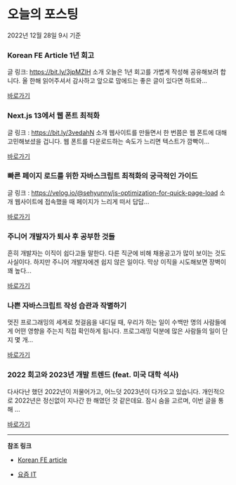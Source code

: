 # 오늘의 포스팅 
2022년 12월 28일 9시 기준 

###  Korean FE Article 1년 회고 

 글 링크: https://bit.ly/3jpMZlH 소개 오늘은 1년 회고를 가볍게 작성해 공유해보려 합니다. 올 한해 읽어주셔서 감사하고 앞으로 맘에드는 좋은 글이 있다면 하트와... 

 [바로가기](https://kofearticle.substack.com/p/korean-fe-article-korean-fe-article) 

###  Next.js 13에서 웹 폰트 최적화 

 글 링크 : https://bit.ly/3vedahN 소개 웹사이트를 만들면서 한 번쯤은 웹 폰트에 대해 고민해보셨을 겁니다. 웹 폰트를 다운로드하는 속도가 느리면 텍스트가 깜빡이... 

 [바로가기](https://kofearticle.substack.com/p/korean-fe-article-nextjs-13) 

###  빠른 페이지 로드를 위한 자바스크립트 최적화의 궁극적인 가이드 

 글 링크 : https://velog.io/@sehyunny/js-optimization-for-quick-page-load 소개 웹사이트에 접속했을 때 페이지가 느리게 떠서 답답... 

 [바로가기](https://kofearticle.substack.com/p/korean-fe-article-47f) 

### 주니어 개발자가 퇴사 후 공부한 것들 

 흔히 개발자는 이직이 쉽다고들 말한다. 다른 직군에 비해 채용공고가 많이 보이는 것도 사실이다. 하지만 주니어 개발자에겐 쉽지 않은 일이다. 막상 이직을 시도해보면 장벽이 꽤 높다... 

 [바로가기](https://yozm.wishket.com/magazine/detail/1842/) 

### 나쁜 자바스크립트 작성 습관과 작별하기 

 멋진 프로그래밍의 세계로 첫걸음을 내디딜 때, 우리가 하는 일이 수백만 명의 사람들에게 어떤 영향을 주는지 직접 확인하게 됩니다. 프로그래밍 덕분에 많은 사람들의 일이 단지 몇 개... 

 [바로가기](https://yozm.wishket.com/magazine/detail/1836/) 

### 2022 회고와 2023년 개발 트렌드 (feat. 미국 대학 석사) 

 다사다난 했던 2022년이 저물어가고, 어느덧 2023년이 다가오고 있습니다. 개인적으로 2022년은 정신없이 지나간 한 해였던 것 같은데요. 잠시 숨을 고르며, 이번 글을 통해 ... 

 [바로가기](https://yozm.wishket.com/magazine/detail/1833/) 

---

**참조 링크**

- [Korean FE article](https://kofearticle.substack.com) 

- [요즘 IT](https://yozm.wishket.com/magazine) 

